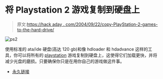 # 将 Playstation 2 游戏复制到硬盘上

> 原文:[https://hack aday . com/2004/09/22/copy-PlayStation-2-games-to-the-hard-drive/](https://hackaday.com/2004/09/22/copy-playstation-2-games-to-the-hard-drive/)

![ps2](../Images/33e63caeb4ec2a7ada0a78b7b4ee15d7.png)

使用标准的 ata/ide 硬盘(高达 120 gb)和像 hdloader 和 hdadvance 这样的工具，你可以将所有的 [playstation](http://www.mahalo.com/PlayStation_2) 游戏复制到硬盘上，这使得它们加载更快，并将减少光盘的磨损。只要确保你只是在用你自己的游戏做这件事。

*   [永久链接](http://www.g4techtv.com/screensavers/features/48062/Turbocharge_Your_PlayStation_2.html)